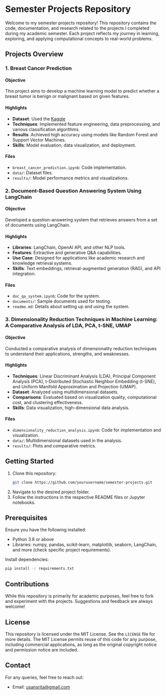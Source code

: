 # Semester Projects Repository

Welcome to my semester projects repository! This repository contains the code, documentation, and research related to the projects I completed during my academic semester. Each project reflects my journey in learning, exploring, and applying computational concepts to real-world problems.

## Projects Overview

### 1. Breast Cancer Prediction
#### Objective
This project aims to develop a machine learning model to predict whether a breast tumor is benign or malignant based on given features.

#### Highlights
- **Dataset**: Used the [Kaggle](https://www.kaggle.com/)
- **Techniques**: Implemented feature engineering, data preprocessing, and various classification algorithms.
- **Results**: Achieved high accuracy using models like Random Forest and Support Vector Machines.
- **Skills**: Model evaluation, data visualization, and deployment.

#### Files
- `breast_cancer_prediction.ipynb`: Code implementation.
- `data/`: Dataset files.
- `results/`: Model performance metrics and visualizations.

### 2. Document-Based Question Answering System Using LangChain
#### Objective
Developed a question-answering system that retrieves answers from a set of documents using LangChain.

#### Highlights
- **Libraries**: LangChain, OpenAI API, and other NLP tools.
- **Features**: Extractive and generative Q&A capabilities.
- **Use Case**: Designed for applications like academic research and knowledge retrieval systems.
- **Skills**: Text embeddings, retrieval-augmented generation (RAG), and API integration.

#### Files
- `doc_qa_system.ipynb`: Code for the system.
- `documents/`: Sample documents used for testing.
- `readme.md`: Details about setting up and using the system.

### 3. Dimensionality Reduction Techniques in Machine Learning: A Comparative Analysis of LDA, PCA, t-SNE, UMAP
#### Objective
Conducted a comparative analysis of dimensionality reduction techniques to understand their applications, strengths, and weaknesses.

#### Highlights
- **Techniques**: Linear Discriminant Analysis (LDA), Principal Component Analysis (PCA), t-Distributed Stochastic Neighbor Embedding (t-SNE), and Uniform Manifold Approximation and Projection (UMAP).
- **Dataset**: Analyzed using multidimensional datasets.
- **Comparisons**: Evaluated based on visualization quality, computational cost, and clustering effectiveness.
- **Skills**: Data visualization, high-dimensional data analysis.

#### Files
- `dimensionality_reduction_analysis.ipynb`: Code for implementation and visualization.
- `data/`: Multidimensional datasets used in the analysis.
- `results/`: Plots and comparative metrics.

## Getting Started
1. Clone this repository:
   ```bash
   git clone https://github.com/yourusername/semester-projects.git
   ```
2. Navigate to the desired project folder.
3. Follow the instructions in the respective README files or Jupyter notebooks.

## Prerequisites
Ensure you have the following installed:
- Python 3.8 or above
- Libraries: numpy, pandas, scikit-learn, matplotlib, seaborn, LangChain, and more (check specific project requirements).

Install dependencies:
```bash
pip install -r requirements.txt
```

## Contributions
While this repository is primarily for academic purposes, feel free to fork and experiment with the projects. Suggestions and feedback are always welcome!

## License
This repository is licensed under the MIT License. See the `LICENSE` file for more details. The MIT License permits reuse of this code for any purpose, including commercial applications, as long as the original copyright notice and permission notice are included.

## Contact
For any queries, feel free to reach out:
- Email: usansrita@gmail.com

